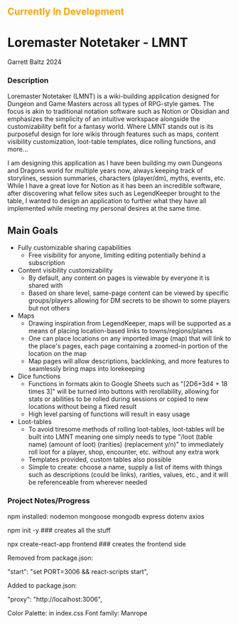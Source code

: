 ## <span style='color: orange;'>Currently In Development </span>

# Loremaster Notetaker - LMNT
Garrett Baltz 2024

### Description

Loremaster Notetaker (LMNT) is a wiki-building application designed for Dungeon and Game Masters across all types of RPG-style games. The 
focus is akin to traditional notation software such as Notion or Obsidian and emphasizes the simplicity of an intuitive workspace alongside 
the customizability befit for a fantasy world. Where LMNT stands out is its purposeful design for lore wikis through features such as maps, 
content visibility customization, loot-table templates, dice rolling functions, and more...

I am designing this application as I have been building my own Dungeons and Dragons world for multiple years now, always keeping track
of storylines, session summaries, characters (player/dm), myths, events, etc. While I have a great love for Notion as it has been an
incredible software, after discovering what fellow sites such as LegendKeeper brought to the table, I wanted to design an application  to further
what they have all implemented while meeting my personal desires at the same time. 

## Main Goals

- Fully customizable sharing capabilities
    - Free visibility for anyone, limiting editing potentially behind a subscription 
- Content visibility customizability
    - By default, any content on pages is viewable by everyone it is shared with
    - Based on share level, same-page content can be viewed by specific groups/players allowing for DM secrets to be shown to some players
        but not others
- Maps
    - Drawing inspiration from LegendKeeper, maps will be supported as a means of placing location-based links to towns/regions/planes
    - One can place locations on any imported image (map) that will link to the place's pages, each page containing a zoomed-in portion 
        of the location on the map
    - Map pages will allow descriptions, backlinking, and more features to seamlessly bring maps into lorekeeping
- Dice functions
    - Functions in formats akin to Google Sheets such as "[2D6+3d4 + 18 times 3]" will be turned into buttons with rerollability, allowing
        for stats or abilities to be rolled during sessions or copied to new locations without being a fixed result
    - High level parsing of functions will result in easy usage
- Loot-tables
    - To avoid tiresome methods of rolling loot-tables, loot-tables will be built into LMNT meaning one simply needs 
        to type "/loot (table name) (amount of loot) (rarities) (replacement y/n)" to immediately roll loot for a player, shop, encounter,
        etc. without any extra work
    - Templates provided, custom tables also possible
    - Simple to create: choose a name, supply a list of items with things such as descriptions (could be links), rarities, values, etc., 
        and it will be referenceable from wherever needed
    
### Project Notes/Progress

npm installed:
nodemon
mongoose
mongodb
express
dotenv
axios

npm init -y ### creates all the stuff

npx create-react-app frontend ### creates the frontend side

Removed from package.json:

"start": "set PORT=3006 && react-scripts start",

Added to package.json:

"proxy": "http://localhost:3006",

Color Palette: in index.css
Font family: Manrope
